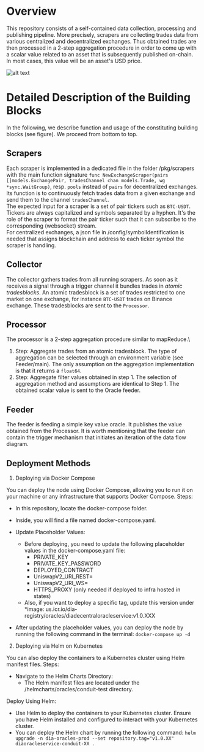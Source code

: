 # Overview

This repository consists of a self-contained data collection, processing and publishing pipeline. More precisely, scrapers are collecting trades data from various centralized and decentralized exchanges.
Thus obtained trades are then processed in a 2-step aggregation procedure in order to come up with a scalar value related to an asset that is subsequently published on-chain. In most cases, this value will be an asset's USD price.

![alt text](https://github.com/diadata-org/decentral-feeder/blob/master/assets/Feeder_Architecture_Small.jpg?raw=true)

# Detailed Description of the Building Blocks
In the following, we describe function and usage of the constituting building blocks (see figure). We proceed from bottom to top.

## Scrapers
Each scraper is implemented in a dedicated file in the folder /pkg/scrapers with the main function signature `func NewExchangeScraper(pairs []models.ExchangePair, tradesChannel chan models.Trade, wg *sync.WaitGroup)`, 
resp. `pools` instead of `pairs` for decentralized exchanges.\
Its function is to continuously fetch trades data from a given exchange and send them to the channel `tradesChannel`.\
The expected input for a scraper is a set of pair tickers such as `BTC-USDT`. Tickers are always capitalized and symbols separated by a hyphen. It's the role of the scraper to format the pair ticker such that it can subscribe to
 the corresponding (websocket) stream. \
For centralized exchanges, a json file in /config/symbolIdentification is needed that assigns blockchain and address to each ticker symbol the scraper is handling.

## Collector
The collector gathers trades from all running scrapers. As soon as it receives a signal through a trigger channel it bundles trades in *atomic tradesblocks*. An atomic tradesblock is a set of trades restricted to one market on one exchange, for instance `BTC-USDT` trades on Binance exchange. These tradesblocks are sent to the `Processor`.

## Processor
The processor is a 2-step aggregation procedure similar to mapReduce.\
1. Step: Aggregate trades from an atomic tradesblock. The type of aggregation can be selected through an environment variable (see Feeder/main). The only assumption on the aggregation implementation is that it returns a `float64`.
2. Step: Aggregate filter values obtained in step 1. The selection of aggregation method and assumptions are identical to Step 1.
The obtained scalar value is sent to the Oracle feeder.

## Feeder
The feeder is feeding a simple key value oracle. It publishes the value obtained from the Processor. It is worth mentioning that the feeder can contain the trigger mechanism that initiates an iteration of the data flow diagram.


## Deployment Methods
1. Deploying via Docker Compose

You can deploy the node using Docker Compose, allowing you to run it on your machine or any infrastructure that supports Docker Compose.
Steps:
* In this repository, locate the docker-compose folder.
* Inside, you will find a file named docker-compose.yaml.

* Update Placeholder Values:
     * Before deploying, you need to update the following placeholder values in the docker-compose.yaml file:
        * PRIVATE_KEY
        * PRIVATE_KEY_PASSWORD
        * DEPLOYED_CONTRACT
        * UniswapV2_URI_REST=
        * UniswapV2_URI_WS=
        * HTTPS_PROXY (only needed if deployed to infra hosted in states)
    * Also, if you want to deploy a specific tag, update this version under 
        *image: us.icr.io/dia-registry/oracles/diadecentraloracleservice:v1.0.XXX

* After updating the placeholder values, you can deploy the node by running the following command in the terminal:
`docker-compose up -d`

2. Deploying via Helm on Kubernetes

You can also deploy the containers to a Kubernetes cluster using Helm manifest files.
Steps:
* Navigate to the Helm Charts Directory:
    * The Helm manifest files are located under the /helmcharts/oracles/conduit-test directory.

Deploy Using Helm:
* Use Helm to deploy the containers to your Kubernetes cluster. Ensure you have Helm installed and configured to interact with your Kubernetes cluster.
* You can deploy the Helm chart by running the following command:
    `helm upgrade -n dia-oracles-prod --set repository.tag="v1.0.XX" diaoracleservice-conduit-XX .`
